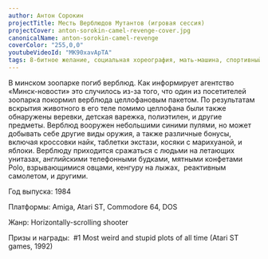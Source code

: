 ```yaml
---
author: Антон Сорокин
projectTitle: Месть Верблюдов Мутантов (игровая сессия)
projectCover: anton-sorokin-camel-revenge-cover.jpg
canonicalName: anton-sorokin-camel-revenge
coverColor: "255,0,0"
youtubeVideoId: "MK90xavApTA"
tags: 8-битное желание, социальная хореография, мать-машина, спортивный интерес, интимные интерфейсы, психодата, желание
---
```


В минском зоопарке погиб верблюд. Как информирует агентство «Минск-новости» это случилось из-за того, что один из посетителей зоопарка покормил верблюда целлофановым пакетом. По результатам вскрытия животного в его теле помимо целлофана были также обнаружены веревки, детская варежка, полиэтилен, и другие предметы. Верблюд вооружен небольшими синими пулями, но может добывать себе другие виды оружия, а также различные бонусы, включая кроссовки найк, таблетки экстази, косяки с марихуаной, и яблоки. Верблюду приходится сражаться с людьми на летающих унитазах, английскими телефонными будками, мятными конфетами Polo, взрывающимися овцами, кенгуру на лыжах,  реактивным самолетом, и другими. 

Год выпуска: 1984  

Платформы: Amiga, Atari ST, Commodore 64, DOS  

Жанр: Horizontally-scrolling shooter  

Призы и награды:  #1 Most weird and stupid plots of all time (Atari ST games, 1992)